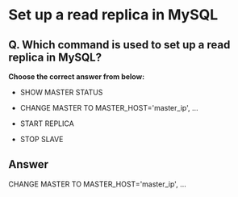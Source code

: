# Set up a read replica in MySQL

## Q. Which command is used to set up a read replica in MySQL?

**Choose the correct answer from below:**

  - SHOW MASTER STATUS

  - CHANGE MASTER TO MASTER_HOST='master_ip', …

  - START REPLICA

  - STOP SLAVE


## Answer
CHANGE MASTER TO MASTER_HOST='master_ip', …
